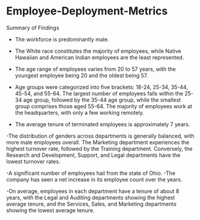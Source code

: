 # Employee-Deployment-Metrics

Summary of Findings

- The workforce is predominantly male.

- The White race constitutes the majority of employees, while Native Hawaiian and American Indian employees are the least represented.

- The age range of employees varies from 20 to 57 years, with the youngest employee being 20 and the oldest being 57.

- Age groups were categorized into five brackets: 18-24, 25-34, 35-44, 45-54, and 55-64. The largest number of employees falls within the 25-34 age group, followed by the 35-44 age group, while the smallest group comprises those aged 55-64.
The majority of employees work at the headquarters, with only a few working remotely.

- The average tenure of terminated employees is approximately 7 years.

-The distribution of genders across departments is generally balanced, with more male employees overall.
The Marketing department experiences the highest turnover rate, followed by the Training department. Conversely, the Research and Development, Support, and Legal departments have the lowest turnover rates.

-A significant number of employees hail from the state of Ohio.
-The company has seen a net increase in its employee count over the years.

-On average, employees in each department have a tenure of about 8 years, with the Legal and Auditing departments showing the highest average tenure, and the Services, Sales, and Marketing departments showing the lowest average tenure.



